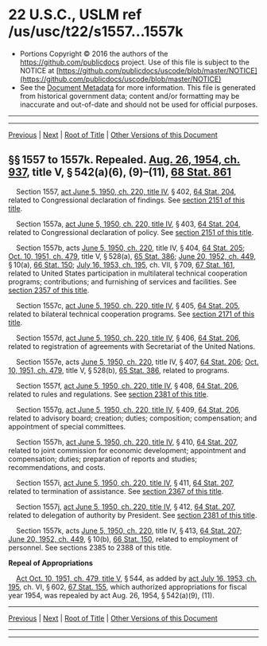 ---
---

# 22 U.S.C., USLM ref /us/usc/t22/s1557...1557k

* Portions Copyright © 2016 the authors of the https://github.com/publicdocs project.
  Use of this file is subject to the NOTICE at [https://github.com/publicdocs/uscode/blob/master/NOTICE](https://github.com/publicdocs/uscode/blob/master/NOTICE)
* See the [Document Metadata](././../../../../..//README.md) for more information.
  This file is generated from historical government data; content and/or formatting may be inaccurate and out-of-date and should not be used for official purposes.

----------
----------

[Previous](./../../../../..//us/usc/t22/ch19/schVI/m__us_usc_t22_ch19_schVI.md) | [Next](./../../../../..//us/usc/t22/ch19/schVI/m__us_usc_t22_s1557l.md) | [Root of Title](./../../../../../) | [Other Versions of this Document](https://publicdocs.github.io/go/links?ns=uslm&ref=%2Fus%2Fusc%2Ft22%2Fs1557...1557k)

## §§ 1557 to 1557k. Repealed. [Aug. 26, 1954, ch. 937][/us/act/1954-08-26/ch937], title V, § 542(a)(6), (9)–(11), [68 Stat. 861][/us/stat/68/861]

    Section 1557, [act June 5, 1950, ch. 220, title IV][/us/act/1950-06-05/ch220/tIV], § 402, [64 Stat. 204][/us/stat/64/204], related to Congressional declaration of findings. See [section 2151 of this title][/us/usc/t22/s2151].

    Section 1557a, [act June 5, 1950, ch. 220, title IV][/us/act/1950-06-05/ch220/tIV], § 403, [64 Stat. 204][/us/stat/64/204], related to Congressional declaration of policy. See [section 2151 of this title][/us/usc/t22/s2151].

    Section 1557b, acts [June 5, 1950, ch. 220][/us/act/1950-06-05/ch220], title IV, § 404, [64 Stat. 205][/us/stat/64/205]; [Oct. 10, 1951, ch. 479][/us/act/1951-10-10/ch479], title V, § 528(a), [65 Stat. 386][/us/stat/65/386]; [June 20, 1952, ch. 449][/us/act/1952-06-20/ch449], § 10(a), [66 Stat. 150][/us/stat/66/150]; [July 16, 1953, ch. 195][/us/act/1953-07-16/ch195], ch. VII, § 709, [67 Stat. 161][/us/stat/67/161], related to United States participation in multilateral technical cooperation programs; contributions; and furnishing of services and facilities. See [section 2357 of this title][/us/usc/t22/s2357].

    Section 1557c, [act June 5, 1950, ch. 220, title IV][/us/act/1950-06-05/ch220/tIV], § 405, [64 Stat. 205][/us/stat/64/205], related to bilateral technical cooperation programs. See [section 2171 of this title][/us/usc/t22/s2171].

    Section 1557d, [act June 5, 1950, ch. 220, title IV][/us/act/1950-06-05/ch220/tIV], § 406, [64 Stat. 206][/us/stat/64/206], related to registration of agreements with Secretariat of the United Nations.

    Section 1557e, acts [June 5, 1950, ch. 220][/us/act/1950-06-05/ch220], title IV, § 407, [64 Stat. 206][/us/stat/64/206]; [Oct. 10, 1951, ch. 479][/us/act/1951-10-10/ch479], title V, § 528(b), [65 Stat. 386][/us/stat/65/386], related to programs.

    Section 1557f, [act June 5, 1950, ch. 220, title IV][/us/act/1950-06-05/ch220/tIV], § 408, [64 Stat. 206][/us/stat/64/206], related to rules and regulations. See [section 2381 of this title][/us/usc/t22/s2381].

    Section 1557g, [act June 5, 1950, ch. 220, title IV][/us/act/1950-06-05/ch220/tIV], § 409, [64 Stat. 206][/us/stat/64/206], related to advisory board; creation; duties; composition; compensation; and appointment of special committees.

    Section 1557h, [act June 5, 1950, ch. 220, title IV][/us/act/1950-06-05/ch220/tIV], § 410, [64 Stat. 207][/us/stat/64/207], related to joint commission for economic development; appointment and compensation; duties; preparation of reports and studies; recommendations, and costs.

    Section 1557i, [act June 5, 1950, ch. 220, title IV][/us/act/1950-06-05/ch220/tIV], § 411, [64 Stat. 207][/us/stat/64/207], related to termination of assistance. See [section 2367 of this title][/us/usc/t22/s2367].

    Section 1557j, [act June 5, 1950, ch. 220, title IV][/us/act/1950-06-05/ch220/tIV], § 412, [64 Stat. 207][/us/stat/64/207], related to delegation of authority by President. See [section 2381 of this title][/us/usc/t22/s2381].

    Section 1557k, acts [June 5, 1950, ch. 220][/us/act/1950-06-05/ch220], title IV, § 413, [64 Stat. 207][/us/stat/64/207]; [June 20, 1952, ch. 449][/us/act/1952-06-20/ch449], § 10(b), [66 Stat. 150][/us/stat/66/150], related to employment of personnel. See sections 2385 to 2388 of this title.

 __Repeal of Appropriations__ 

    [Act Oct. 10, 1951, ch. 479, title V][/us/act/1951-10-10/ch479/tV], § 544, as added by [act July 16, 1953, ch. 195][/us/act/1953-07-16/ch195], ch. VI, § 602, [67 Stat. 155][/us/stat/67/155], which authorized appropriations for fiscal year 1954, was repealed by act Aug. 26, 1954, § 542(a)(9), (11).

----------

[Previous](./../../../../..//us/usc/t22/ch19/schVI/m__us_usc_t22_ch19_schVI.md) | [Next](./../../../../..//us/usc/t22/ch19/schVI/m__us_usc_t22_s1557l.md) | [Root of Title](./../../../../../) | [Other Versions of this Document](https://publicdocs.github.io/go/links?ns=uslm&ref=%2Fus%2Fusc%2Ft22%2Fs1557...1557k)

----------
----------

[/us/act/1954-08-26/ch937]: https://publicdocs.github.io/go/links?ns=uslm&ref=%2Fus%2Fact%2F1954-08-26%2Fch937
[/us/stat/68/861]: https://publicdocs.github.io/go/links?ns=uslm&ref=%2Fus%2Fstat%2F68%2F861
[/us/act/1950-06-05/ch220/tIV]: https://publicdocs.github.io/go/links?ns=uslm&ref=%2Fus%2Fact%2F1950-06-05%2Fch220%2FtIV
[/us/stat/64/204]: https://publicdocs.github.io/go/links?ns=uslm&ref=%2Fus%2Fstat%2F64%2F204
[/us/usc/t22/s2151]: https://publicdocs.github.io/go/links?ns=uslm&ref=%2Fus%2Fusc%2Ft22%2Fs2151
[/us/act/1950-06-05/ch220/tIV]: https://publicdocs.github.io/go/links?ns=uslm&ref=%2Fus%2Fact%2F1950-06-05%2Fch220%2FtIV
[/us/stat/64/204]: https://publicdocs.github.io/go/links?ns=uslm&ref=%2Fus%2Fstat%2F64%2F204
[/us/usc/t22/s2151]: https://publicdocs.github.io/go/links?ns=uslm&ref=%2Fus%2Fusc%2Ft22%2Fs2151
[/us/act/1950-06-05/ch220]: https://publicdocs.github.io/go/links?ns=uslm&ref=%2Fus%2Fact%2F1950-06-05%2Fch220
[/us/stat/64/205]: https://publicdocs.github.io/go/links?ns=uslm&ref=%2Fus%2Fstat%2F64%2F205
[/us/act/1951-10-10/ch479]: https://publicdocs.github.io/go/links?ns=uslm&ref=%2Fus%2Fact%2F1951-10-10%2Fch479
[/us/stat/65/386]: https://publicdocs.github.io/go/links?ns=uslm&ref=%2Fus%2Fstat%2F65%2F386
[/us/act/1952-06-20/ch449]: https://publicdocs.github.io/go/links?ns=uslm&ref=%2Fus%2Fact%2F1952-06-20%2Fch449
[/us/stat/66/150]: https://publicdocs.github.io/go/links?ns=uslm&ref=%2Fus%2Fstat%2F66%2F150
[/us/act/1953-07-16/ch195]: https://publicdocs.github.io/go/links?ns=uslm&ref=%2Fus%2Fact%2F1953-07-16%2Fch195
[/us/stat/67/161]: https://publicdocs.github.io/go/links?ns=uslm&ref=%2Fus%2Fstat%2F67%2F161
[/us/usc/t22/s2357]: https://publicdocs.github.io/go/links?ns=uslm&ref=%2Fus%2Fusc%2Ft22%2Fs2357
[/us/act/1950-06-05/ch220/tIV]: https://publicdocs.github.io/go/links?ns=uslm&ref=%2Fus%2Fact%2F1950-06-05%2Fch220%2FtIV
[/us/stat/64/205]: https://publicdocs.github.io/go/links?ns=uslm&ref=%2Fus%2Fstat%2F64%2F205
[/us/usc/t22/s2171]: https://publicdocs.github.io/go/links?ns=uslm&ref=%2Fus%2Fusc%2Ft22%2Fs2171
[/us/act/1950-06-05/ch220/tIV]: https://publicdocs.github.io/go/links?ns=uslm&ref=%2Fus%2Fact%2F1950-06-05%2Fch220%2FtIV
[/us/stat/64/206]: https://publicdocs.github.io/go/links?ns=uslm&ref=%2Fus%2Fstat%2F64%2F206
[/us/act/1950-06-05/ch220]: https://publicdocs.github.io/go/links?ns=uslm&ref=%2Fus%2Fact%2F1950-06-05%2Fch220
[/us/stat/64/206]: https://publicdocs.github.io/go/links?ns=uslm&ref=%2Fus%2Fstat%2F64%2F206
[/us/act/1951-10-10/ch479]: https://publicdocs.github.io/go/links?ns=uslm&ref=%2Fus%2Fact%2F1951-10-10%2Fch479
[/us/stat/65/386]: https://publicdocs.github.io/go/links?ns=uslm&ref=%2Fus%2Fstat%2F65%2F386
[/us/act/1950-06-05/ch220/tIV]: https://publicdocs.github.io/go/links?ns=uslm&ref=%2Fus%2Fact%2F1950-06-05%2Fch220%2FtIV
[/us/stat/64/206]: https://publicdocs.github.io/go/links?ns=uslm&ref=%2Fus%2Fstat%2F64%2F206
[/us/usc/t22/s2381]: https://publicdocs.github.io/go/links?ns=uslm&ref=%2Fus%2Fusc%2Ft22%2Fs2381
[/us/act/1950-06-05/ch220/tIV]: https://publicdocs.github.io/go/links?ns=uslm&ref=%2Fus%2Fact%2F1950-06-05%2Fch220%2FtIV
[/us/stat/64/206]: https://publicdocs.github.io/go/links?ns=uslm&ref=%2Fus%2Fstat%2F64%2F206
[/us/act/1950-06-05/ch220/tIV]: https://publicdocs.github.io/go/links?ns=uslm&ref=%2Fus%2Fact%2F1950-06-05%2Fch220%2FtIV
[/us/stat/64/207]: https://publicdocs.github.io/go/links?ns=uslm&ref=%2Fus%2Fstat%2F64%2F207
[/us/act/1950-06-05/ch220/tIV]: https://publicdocs.github.io/go/links?ns=uslm&ref=%2Fus%2Fact%2F1950-06-05%2Fch220%2FtIV
[/us/stat/64/207]: https://publicdocs.github.io/go/links?ns=uslm&ref=%2Fus%2Fstat%2F64%2F207
[/us/usc/t22/s2367]: https://publicdocs.github.io/go/links?ns=uslm&ref=%2Fus%2Fusc%2Ft22%2Fs2367
[/us/act/1950-06-05/ch220/tIV]: https://publicdocs.github.io/go/links?ns=uslm&ref=%2Fus%2Fact%2F1950-06-05%2Fch220%2FtIV
[/us/stat/64/207]: https://publicdocs.github.io/go/links?ns=uslm&ref=%2Fus%2Fstat%2F64%2F207
[/us/usc/t22/s2381]: https://publicdocs.github.io/go/links?ns=uslm&ref=%2Fus%2Fusc%2Ft22%2Fs2381
[/us/act/1950-06-05/ch220]: https://publicdocs.github.io/go/links?ns=uslm&ref=%2Fus%2Fact%2F1950-06-05%2Fch220
[/us/stat/64/207]: https://publicdocs.github.io/go/links?ns=uslm&ref=%2Fus%2Fstat%2F64%2F207
[/us/act/1952-06-20/ch449]: https://publicdocs.github.io/go/links?ns=uslm&ref=%2Fus%2Fact%2F1952-06-20%2Fch449
[/us/stat/66/150]: https://publicdocs.github.io/go/links?ns=uslm&ref=%2Fus%2Fstat%2F66%2F150
[/us/act/1951-10-10/ch479/tV]: https://publicdocs.github.io/go/links?ns=uslm&ref=%2Fus%2Fact%2F1951-10-10%2Fch479%2FtV
[/us/act/1953-07-16/ch195]: https://publicdocs.github.io/go/links?ns=uslm&ref=%2Fus%2Fact%2F1953-07-16%2Fch195
[/us/stat/67/155]: https://publicdocs.github.io/go/links?ns=uslm&ref=%2Fus%2Fstat%2F67%2F155



